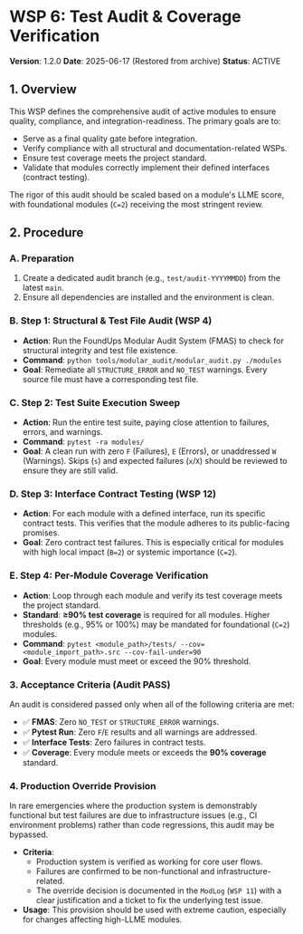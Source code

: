 # WSP 6: Test Audit & Coverage Verification


**Version**: 1.2.0
**Date**: 2025-06-17 (Restored from archive)
**Status**: ACTIVE


## 1. Overview


This WSP defines the comprehensive audit of active modules to ensure quality, compliance, and integration-readiness. The primary goals are to:
-   Serve as a final quality gate before integration.
-   Verify compliance with all structural and documentation-related WSPs.
-   Ensure test coverage meets the project standard.
-   Validate that modules correctly implement their defined interfaces (contract testing).


The rigor of this audit should be scaled based on a module's LLME score, with foundational modules (`C=2`) receiving the most stringent review.


## 2. Procedure


### A. Preparation
1.  Create a dedicated audit branch (e.g., `test/audit-YYYYMMDD`) from the latest `main`.
2.  Ensure all dependencies are installed and the environment is clean.


### B. Step 1: Structural & Test File Audit (WSP 4)
-   **Action**: Run the FoundUps Modular Audit System (FMAS) to check for structural integrity and test file existence.
-   **Command**: `python tools/modular_audit/modular_audit.py ./modules`
-   **Goal**: Remediate all `STRUCTURE_ERROR` and `NO_TEST` warnings. Every source file must have a corresponding test file.


### C. Step 2: Test Suite Execution Sweep
-   **Action**: Run the entire test suite, paying close attention to failures, errors, and warnings.
-   **Command**: `pytest -ra modules/`
-   **Goal**: A clean run with zero `F` (Failures), `E` (Errors), or unaddressed `W` (Warnings). Skips (`s`) and expected failures (`x`/`X`) should be reviewed to ensure they are still valid.


### D. Step 3: Interface Contract Testing (WSP 12)
-   **Action**: For each module with a defined interface, run its specific contract tests. This verifies that the module adheres to its public-facing promises.
-   **Goal**: Zero contract test failures. This is especially critical for modules with high local impact (`B=2`) or systemic importance (`C=2`).


### E. Step 4: Per-Module Coverage Verification
-   **Action**: Loop through each module and verify its test coverage meets the project standard.
-   **Standard**: **≥90% test coverage** is required for all modules. Higher thresholds (e.g., 95% or 100%) may be mandated for foundational (`C=2`) modules.
-   **Command**: `pytest <module_path>/tests/ --cov=<module_import_path>.src --cov-fail-under=90`
-   **Goal**: Every module must meet or exceed the 90% threshold.


### 3. Acceptance Criteria (Audit PASS)


An audit is considered passed only when all of the following criteria are met:
-   ✅ **FMAS**: Zero `NO_TEST` or `STRUCTURE_ERROR` warnings.
-   ✅ **Pytest Run**: Zero `F`/`E` results and all warnings are addressed.
-   ✅ **Interface Tests**: Zero failures in contract tests.
-   ✅ **Coverage**: Every module meets or exceeds the **90% coverage** standard.


### 4. Production Override Provision


In rare emergencies where the production system is demonstrably functional but test failures are due to infrastructure issues (e.g., CI environment problems) rather than code regressions, this audit may be bypassed.


-   **Criteria**:
    -   Production system is verified as working for core user flows.
    -   Failures are confirmed to be non-functional and infrastructure-related.
    -   The override decision is documented in the `ModLog` (`WSP 11`) with a clear justification and a ticket to fix the underlying test issue.
-   **Usage**: This provision should be used with extreme caution, especially for changes affecting high-LLME modules.
